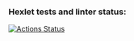 ### Hexlet tests and linter status:
[![Actions Status](https://github.com/anorone/frontend-testing-react-project-67/workflows/hexlet-check/badge.svg)](https://github.com/anorone/frontend-testing-react-project-67/actions)